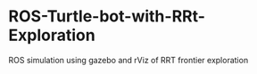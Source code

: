# ROS-Turtle-bot-with-RRt-Exploration
ROS simulation using gazebo and rViz of RRT frontier exploration
